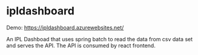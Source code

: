 # ipldashboard
Demo: https://ipldashboard.azurewebsites.net/

An IPL Dashboad that uses spring batch to read the data from csv data set and serves the API.
The API is consumed by react frontend.
